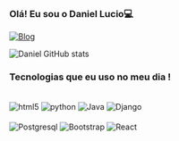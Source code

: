### Olá! Eu sou o Daniel Lucio💻

[![Blog](https://img.shields.io/badge/Instagram-E4405F?style=for-the-badge&logo=instagram&logoColor=white)](https://www.instagram.com/daniellucio._/?next=%2F)


![Daniel GitHub stats](https://github-readme-stats.vercel.app/api?username=danielluccio&show_icons=true&theme=dark)



### Tecnologias que eu uso no meu dia !


<div style='display: inline_block'>
    <br>
    <img align="center" alt="html5" src="https://img.shields.io/badge/HTML5-E34F26?style=for-the-badge&logo=html5&logoColor=white">
    <img align="center" alt="python" src="https://img.shields.io/badge/Python-14354C?style=for-the-badge&logo=python&logoColor=white">
    <img align="center" alt="Java" src="https://img.shields.io/badge/Java-ED8B00?style=for-the-badge&logo=openjdk&logoColor=white">
    <img align="center" alt="Django" src="https://img.shields.io/badge/Django-092E20?style=for-the-badge&logo=django&logoColor=white">
    <br></br>
    <img align="center" alt="Postgresql" src="https://img.shields.io/badge/PostgreSQL-316192?style=for-the-badge&logo=postgresql&logoColor=white">
    <img align="center" alt="Bootstrap" src="https://img.shields.io/badge/Bootstrap-563D7C?style=for-the-badge&logo=bootstrap&logoColor=white">
    <img align="center" alt="React" src="https://img.shields.io/badge/React-20232A?style=for-the-badge&logo=react&logoColor=61DAFB">
</div></br>
